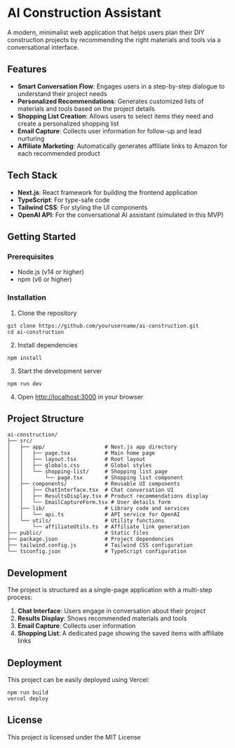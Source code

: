 # AI Construction Assistant

A modern, minimalist web application that helps users plan their DIY construction projects by recommending the right materials and tools via a conversational interface.

## Features

- **Smart Conversation Flow**: Engages users in a step-by-step dialogue to understand their project needs
- **Personalized Recommendations**: Generates customized lists of materials and tools based on the project details
- **Shopping List Creation**: Allows users to select items they need and create a personalized shopping list
- **Email Capture**: Collects user information for follow-up and lead nurturing
- **Affiliate Marketing**: Automatically generates affiliate links to Amazon for each recommended product

## Tech Stack

- **Next.js**: React framework for building the frontend application
- **TypeScript**: For type-safe code
- **Tailwind CSS**: For styling the UI components
- **OpenAI API**: For the conversational AI assistant (simulated in this MVP)

## Getting Started

### Prerequisites

- Node.js (v14 or higher)
- npm (v6 or higher)

### Installation

1. Clone the repository
```
git clone https://github.com/yourusername/ai-construction.git
cd ai-construction
```

2. Install dependencies
```
npm install
```

3. Start the development server
```
npm run dev
```

4. Open [http://localhost:3000](http://localhost:3000) in your browser

## Project Structure

```
ai-construction/
├── src/
│   ├── app/                   # Next.js app directory
│   │   ├── page.tsx           # Main home page
│   │   ├── layout.tsx         # Root layout
│   │   ├── globals.css        # Global styles
│   │   └── shopping-list/     # Shopping list page
│   │       └── page.tsx       # Shopping list component
│   ├── components/            # Reusable UI components
│   │   ├── ChatInterface.tsx  # Chat conversation UI
│   │   ├── ResultsDisplay.tsx # Product recommendations display
│   │   └── EmailCaptureForm.tsx # User details form
│   ├── lib/                   # Library code and services
│   │   └── api.ts             # API service for OpenAI
│   └── utils/                 # Utility functions
│       └── affiliateUtils.ts  # Affiliate link generation
├── public/                    # Static files
├── package.json               # Project dependencies
├── tailwind.config.js         # Tailwind CSS configuration
└── tsconfig.json              # TypeScript configuration
```

## Development

The project is structured as a single-page application with a multi-step process:

1. **Chat Interface**: Users engage in conversation about their project
2. **Results Display**: Shows recommended materials and tools
3. **Email Capture**: Collects user information
4. **Shopping List**: A dedicated page showing the saved items with affiliate links

## Deployment

This project can be easily deployed using Vercel:

```
npm run build
vercel deploy
```

## License

This project is licensed under the MIT License 